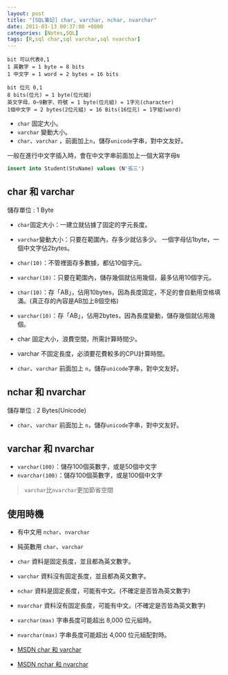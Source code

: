 ```yaml
---
layout: post
title: "[SQL筆記] char, varchar, nchar, nvarchar"
date: 2011-03-13 00:37:00 +0800
categories: [Notes,SQL]
tags: [R,sql char,sql varchar,sql nvarchar]
---
```



```
bit 可以代表0,1 
1 英數字 = 1 byte = 8 bits 
1 中文字 = 1 word = 2 bytes = 16 bits 
```

```
bit 位元 0,1  
8 bits(位元) = 1 byte(位元組) 
英文字母、0~9數字、符號 = 1 byte(位元組) = 1字元(character)   
1個中文字 = 2 bytes(2位元組) = 16 Bits(16位元) = 1字組(word)  
```

- `char` 固定大小。 
- `varchar` 變動大小。  
- `char`、`varchar` ，前面加上`n`，儲存`unicode`字串，對中文友好。

一般在進行中文字插入時，會在中文字串前面加上一個大寫字母`N`

```sql
insert into Student(StuName) values (N'張三')
```

## char 和 varchar
儲存單位 : 1 Byte

- `char`固定大小：一建立就佔據了固定的字元長度。
- `varchar`變動大小：只要在範圍內，存多少就佔多少。
一個字母佔1byte，一個中文字佔2bytes。

- `char(10)`：不管裡面存多數據，都佔10個字元。
- `varchar(10)`：只要在範圍內，儲存幾個就佔用幾個，最多佔用10個字元。

- `char(10)`：存「AB」，佔用10bytes，因為長度固定，不足的會自動用空格填滿。(真正存的內容是AB加上8個空格)
- `varchar(10)`：存「AB」，佔用2bytes，因為長度變動，儲存幾個就佔用幾個。
    
- char 固定大小，浪費空間，所需計算時間少。
- varchar 不固定長度，必須要花費較多的CPU計算時間。

- `char`、`varchar` 前面加上 `n`，儲存`unicode`字串，對中文友好。
 

## nchar 和 nvarchar
儲存單位 : 2 Bytes(Unicode)
- `char`、`varchar` 前面加上 `n`，儲存`unicode`字串，對中文友好。

## varchar 和 nvarchar
- `varchar(100)`：儲存100個英數字，或是50個中文字
- `nvarchar(100)`：儲存100個英數字，或是100個中文字

> `varchar`比`nvarchar`更加節省空間

## 使用時機

- 有中文用 `nchar`、`nvarchar`
- 純英數用 `char`、`varchar`


- `char` 資料是固定長度，並且都為英文數字。
- `varchar`	資料沒有固定長度，並且都為英文數字。
- `nchar` 資料是固定長度，可能有中文。(不確定是否皆為英文數字)
- `nvarchar` 資料沒有固定長度，可能有中文。(不確定是否皆為英文數字)
- `varchar(max)` 字串長度可能超出 8,000 位元組時。
- `nvarchar(max)` 字串長度可能超出 4,000 位元組配對時。


- [MSDN char 和 varchar](https://learn.microsoft.com/zh-tw/sql/t-sql/data-types/char-and-varchar-transact-sql?view=sql-server-ver16)
- [MSDN nchar 和 nvarchar](https://learn.microsoft.com/zh-tw/sql/t-sql/data-types/nchar-and-nvarchar-transact-sql?redirectedfrom=MSDN&view=sql-server-ver16)

